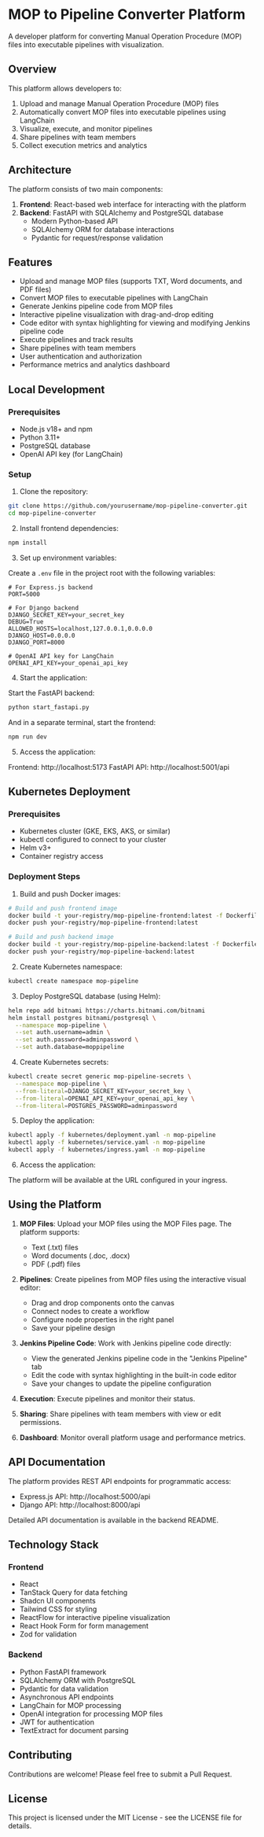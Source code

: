 # MOP to Pipeline Converter Platform

A developer platform for converting Manual Operation Procedure (MOP) files into executable pipelines with visualization.

## Overview

This platform allows developers to:

1. Upload and manage Manual Operation Procedure (MOP) files
2. Automatically convert MOP files into executable pipelines using LangChain
3. Visualize, execute, and monitor pipelines
4. Share pipelines with team members
5. Collect execution metrics and analytics

## Architecture

The platform consists of two main components:

1. **Frontend**: React-based web interface for interacting with the platform
2. **Backend**: FastAPI with SQLAlchemy and PostgreSQL database
   - Modern Python-based API
   - SQLAlchemy ORM for database interactions
   - Pydantic for request/response validation

## Features

- Upload and manage MOP files (supports TXT, Word documents, and PDF files)
- Convert MOP files to executable pipelines with LangChain
- Generate Jenkins pipeline code from MOP files
- Interactive pipeline visualization with drag-and-drop editing
- Code editor with syntax highlighting for viewing and modifying Jenkins pipeline code
- Execute pipelines and track results
- Share pipelines with team members
- User authentication and authorization
- Performance metrics and analytics dashboard

## Local Development

### Prerequisites

- Node.js v18+ and npm
- Python 3.11+
- PostgreSQL database
- OpenAI API key (for LangChain)

### Setup

1. Clone the repository:

```bash
git clone https://github.com/yourusername/mop-pipeline-converter.git
cd mop-pipeline-converter
```

2. Install frontend dependencies:

```bash
npm install
```

3. Set up environment variables:

Create a `.env` file in the project root with the following variables:

```
# For Express.js backend
PORT=5000

# For Django backend
DJANGO_SECRET_KEY=your_secret_key
DEBUG=True
ALLOWED_HOSTS=localhost,127.0.0.1,0.0.0.0
DJANGO_HOST=0.0.0.0
DJANGO_PORT=8000

# OpenAI API key for LangChain
OPENAI_API_KEY=your_openai_api_key
```

4. Start the application:

Start the FastAPI backend:
```bash
python start_fastapi.py
```

And in a separate terminal, start the frontend:
```bash
npm run dev
```

5. Access the application:

Frontend: http://localhost:5173
FastAPI API: http://localhost:5001/api

## Kubernetes Deployment

### Prerequisites

- Kubernetes cluster (GKE, EKS, AKS, or similar)
- kubectl configured to connect to your cluster
- Helm v3+
- Container registry access

### Deployment Steps

1. Build and push Docker images:

```bash
# Build and push frontend image
docker build -t your-registry/mop-pipeline-frontend:latest -f Dockerfile.frontend .
docker push your-registry/mop-pipeline-frontend:latest

# Build and push backend image
docker build -t your-registry/mop-pipeline-backend:latest -f Dockerfile.backend .
docker push your-registry/mop-pipeline-backend:latest
```

2. Create Kubernetes namespace:

```bash
kubectl create namespace mop-pipeline
```

3. Deploy PostgreSQL database (using Helm):

```bash
helm repo add bitnami https://charts.bitnami.com/bitnami
helm install postgres bitnami/postgresql \
  --namespace mop-pipeline \
  --set auth.username=admin \
  --set auth.password=adminpassword \
  --set auth.database=moppipeline
```

4. Create Kubernetes secrets:

```bash
kubectl create secret generic mop-pipeline-secrets \
  --namespace mop-pipeline \
  --from-literal=DJANGO_SECRET_KEY=your_secret_key \
  --from-literal=OPENAI_API_KEY=your_openai_api_key \
  --from-literal=POSTGRES_PASSWORD=adminpassword
```

5. Deploy the application:

```bash
kubectl apply -f kubernetes/deployment.yaml -n mop-pipeline
kubectl apply -f kubernetes/service.yaml -n mop-pipeline
kubectl apply -f kubernetes/ingress.yaml -n mop-pipeline
```

6. Access the application:

The platform will be available at the URL configured in your ingress.

## Using the Platform

1. **MOP Files**: Upload your MOP files using the MOP Files page. The platform supports:
   - Text (.txt) files
   - Word documents (.doc, .docx)
   - PDF (.pdf) files

2. **Pipelines**: Create pipelines from MOP files using the interactive visual editor:
   - Drag and drop components onto the canvas
   - Connect nodes to create a workflow
   - Configure node properties in the right panel
   - Save your pipeline design

3. **Jenkins Pipeline Code**: Work with Jenkins pipeline code directly:
   - View the generated Jenkins pipeline code in the "Jenkins Pipeline" tab
   - Edit the code with syntax highlighting in the built-in code editor
   - Save your changes to update the pipeline configuration

4. **Execution**: Execute pipelines and monitor their status.

5. **Sharing**: Share pipelines with team members with view or edit permissions.

6. **Dashboard**: Monitor overall platform usage and performance metrics.

## API Documentation

The platform provides REST API endpoints for programmatic access:

- Express.js API: http://localhost:5000/api
- Django API: http://localhost:8000/api

Detailed API documentation is available in the backend README.

## Technology Stack

### Frontend
- React
- TanStack Query for data fetching
- Shadcn UI components
- Tailwind CSS for styling
- ReactFlow for interactive pipeline visualization 
- React Hook Form for form management
- Zod for validation

### Backend
- Python FastAPI framework
- SQLAlchemy ORM with PostgreSQL
- Pydantic for data validation
- Asynchronous API endpoints 
- LangChain for MOP processing
- OpenAI integration for processing MOP files
- JWT for authentication
- TextExtract for document parsing

## Contributing

Contributions are welcome! Please feel free to submit a Pull Request.

## License

This project is licensed under the MIT License - see the LICENSE file for details.
